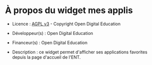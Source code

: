 # À propos du widget mes applis

* Licence : [AGPL v3](http://www.gnu.org/licenses/agpl.txt) - Copyright Open Digital Education
* Développeur(s) : Open Digital Education
* Financeur(s) : Open Digital Education

* Description : ce widget permet d'afficher ses applications favorites depuis la page d'accueil de l'ENT.
